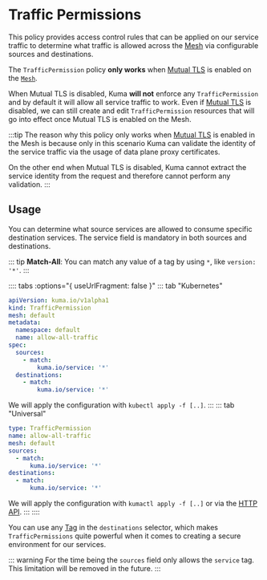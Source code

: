 # Traffic Permissions

This policy provides access control rules that can be applied on our service traffic to determine what traffic is allowed across the [Mesh](../mesh) via configurable sources and destinations.

The `TrafficPermission` policy **only works** when [Mutual TLS](../mutual-tls) is enabled on the [`Mesh`](../mesh). 

When Mutual TLS is disabled, Kuma **will not** enforce any `TrafficPermission` and by default it will allow all service traffic to work. Even if [Mutual TLS](../mutual-tls) is disabled, we can still create and edit `TrafficPermission` resources that will go into effect once Mutual TLS is enabled on the Mesh.

:::tip
The reason why this policy only works when [Mutual TLS](../mutual-tls) is enabled in the Mesh is because only in this scenario Kuma can validate the identity of the service traffic via the usage of data plane proxy certificates. 

On the other end when Mutual TLS is disabled, Kuma cannot extract the service identity from the request and therefore cannot perform any validation.
:::

## Usage

You can determine what source services are allowed to consume specific destination services. The service field is mandatory in both sources and destinations.

::: tip
**Match-All**: You can match any value of a tag by using `*`, like `version: '*'`.
:::

:::: tabs :options="{ useUrlFragment: false }"
::: tab "Kubernetes"
```yaml
apiVersion: kuma.io/v1alpha1
kind: TrafficPermission
mesh: default
metadata:
  namespace: default
  name: allow-all-traffic
spec:
  sources:
    - match:
        kuma.io/service: '*'
  destinations:
    - match:
        kuma.io/service: '*'
```
We will apply the configuration with `kubectl apply -f [..]`.
:::
::: tab "Universal"
```yaml
type: TrafficPermission
name: allow-all-traffic
mesh: default
sources:
  - match:
      kuma.io/service: '*'
destinations:
  - match:
      kuma.io/service: '*'
```
We will apply the configuration with `kumactl apply -f [..]` or via the [HTTP API](/docs/0.7.2/documentation/http-api).
:::
::::

You can use any [Tag](/docs/0.7.2/documentation/tags/) in the `destinations` selector, which makes `TrafficPermissions` quite powerful when it comes to creating a secure environment for our services.

::: warning
For the time being the `sources` field only allows the `service` tag. This limitation will be removed in the future.
:::